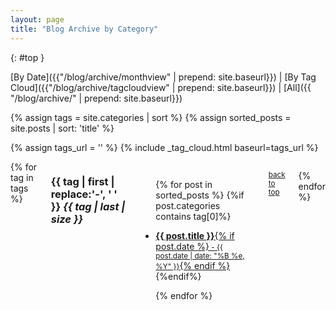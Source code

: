 ```yaml
---
layout: page
title: "Blog Archive by Category"
---
```

{: #top }

[By Date]({{"/blog/archive/monthview" | prepend: site.baseurl}}) | [By Tag Cloud]({{"/blog/archive/tagcloudview" | prepend: site.baseurl}}) | [All]({{ "/blog/archive/" | prepend: site.baseurl}})

{% assign tags = site.categories | sort %}
{% assign sorted_posts = site.posts | sort: 'title' %}

{% assign tags_url = '' %}
{% include _tag_cloud.html baseurl=tags_url %}


<div id="blog-index" class="row columns">
{% for tag in tags %}

<h3 class="archivetitle"><a name="{{ tag | first | slugify }}"></a>{{ tag | first | replace:'-', ' ' }} <i class="badge">{{ tag | last | size }}</i> </h3>

<ul class="side-nav">

{% for post in sorted_posts %}
    {%if post.categories contains tag[0]%}
<li>
    <a title="Read {{ post.title | escape_once }}"   href="{{ site.baseurl }}{{ post.url }}"> <strong>{{ post.title }}</strong>{% if post.date %}<small> - {{ post.date | date: "%B %e, %Y" }}</small>{% endif %}</a>
 </li>
    {%endif%}

{% endfor %}
</ul>

<small markdown="1">[back to top](#top)</small>

{% endfor %}
</div>

